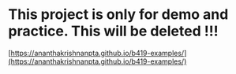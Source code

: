 # This project is only for demo and practice. This will be deleted !!!
[https://ananthakrishnanpta.github.io/b419-examples/](https://ananthakrishnanpta.github.io/b419-examples/)
